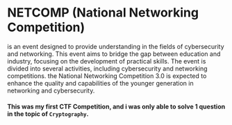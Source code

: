 # NETCOMP (National Networking Competition)
is an event designed to provide understanding in the fields of cybersecurity and networking. This event aims to bridge the gap between education and industry, focusing on the development of practical skills. The event is divided into several activities, including cybersecurity and networking competitions. the National Networking Competition 3.0 is expected to enhance the quality and capabilities of the younger generation in networking and cybersecurity.

#### This was my first CTF Competition, and i was only able to solve 1 question in the topic of `Cryptography`.
